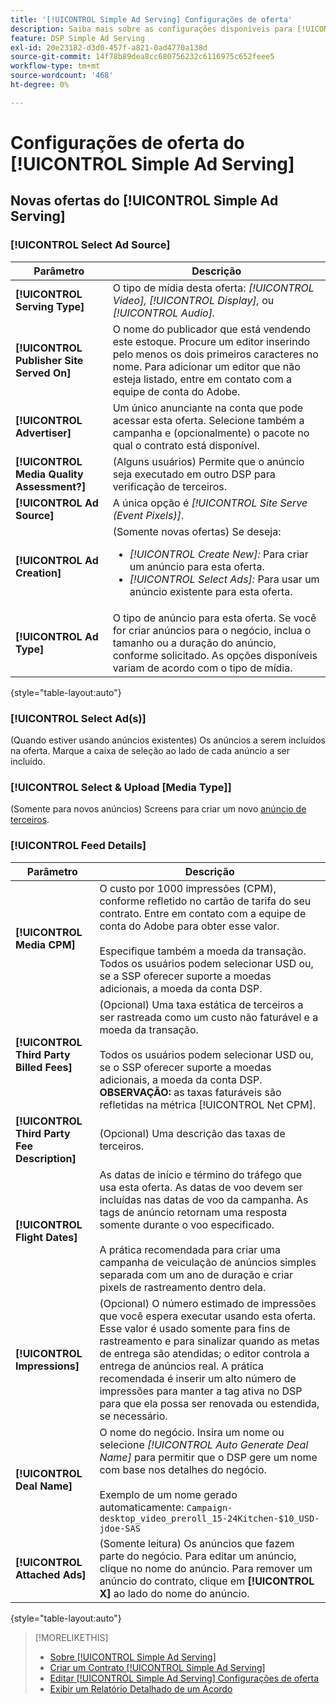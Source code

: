 ```yaml
---
title: '[!UICONTROL Simple Ad Serving] Configurações de oferta'
description: Saiba mais sobre as configurações disponíveis para [!UICONTROL Simple Ad Serving] ofertas.
feature: DSP Simple Ad Serving
exl-id: 20e23182-d3d0-457f-a821-0ad4770a138d
source-git-commit: 14f78b89dea8cc680756232c6116975c652feee5
workflow-type: tm+mt
source-wordcount: '468'
ht-degree: 0%

---
```


# Configurações de oferta do [!UICONTROL Simple Ad Serving]

## Novas ofertas do [!UICONTROL Simple Ad Serving]

### [!UICONTROL Select Ad Source]

| Parâmetro | Descrição |
|-----------|-------------|
| **[!UICONTROL Serving Type]** | O tipo de mídia desta oferta: *[!UICONTROL Video],* *[!UICONTROL Display],* ou *[!UICONTROL Audio].* |
| **[!UICONTROL Publisher Site Served On]** | O nome do publicador que está vendendo este estoque. Procure um editor inserindo pelo menos os dois primeiros caracteres no nome. Para adicionar um editor que não esteja listado, entre em contato com a equipe de conta do Adobe. |
| **[!UICONTROL Advertiser]** | Um único anunciante na conta que pode acessar esta oferta. Selecione também a campanha e (opcionalmente) o pacote no qual o contrato está disponível. |
| **[!UICONTROL Media Quality Assessment?]** | (Alguns usuários) Permite que o anúncio seja executado em outro DSP para verificação de terceiros. <!-- Who can select this? It's disabled for me. Need to see if there are additional fields when this is enabled. --> |
| **[!UICONTROL Ad Source]** | A única opção é *[!UICONTROL Site Serve (Event Pixels)]*. |
| **[!UICONTROL Ad Creation]** | (Somente novas ofertas) Se deseja:<ul><li>*[!UICONTROL Create New]:* Para criar um anúncio para esta oferta.</li><li>*[!UICONTROL Select Ads]:* Para usar um anúncio existente para esta oferta.</li></ul> |
| **[!UICONTROL Ad Type]** | O tipo de anúncio para esta oferta. Se você for criar anúncios para o negócio, inclua o tamanho ou a duração do anúncio, conforme solicitado. As opções disponíveis variam de acordo com o tipo de mídia. |

{style="table-layout:auto"}

### [!UICONTROL Select Ad(s)]

(Quando estiver usando anúncios existentes) Os anúncios a serem incluídos na oferta. Marque a caixa de seleção ao lado de cada anúncio a ser incluído.

### [!UICONTROL Select & Upload [Media Type]]

(Somente para novos anúncios) Screens para criar um novo [anúncio de terceiros](/help/dsp/campaign-management/ads/ad-create-multiple.md).

### [!UICONTROL Feed Details]

| Parâmetro | Descrição |
|-----------|-------------|
| **[!UICONTROL Media CPM]** | O custo por 1000 impressões (CPM), conforme refletido no cartão de tarifa do seu contrato. Entre em contato com a equipe de conta do Adobe para obter esse valor. <br><br>Especifique também a moeda da transação. Todos os usuários podem selecionar USD ou, se a SSP oferecer suporte a moedas adicionais, a moeda da conta DSP. |
| **[!UICONTROL Third Party Billed Fees]** | (Opcional) Uma taxa estática de terceiros a ser rastreada como um custo não faturável e a moeda da transação.<br><br>Todos os usuários podem selecionar USD ou, se o SSP oferecer suporte a moedas adicionais, a moeda da conta DSP. **OBSERVAÇÃO:** as taxas faturáveis são refletidas na métrica [!UICONTROL Net CPM]. |
| **[!UICONTROL Third Party Fee Description]** | (Opcional) Uma descrição das taxas de terceiros. |
| **[!UICONTROL Flight Dates]** | As datas de início e término do tráfego que usa esta oferta. As datas de voo devem ser incluídas nas datas de voo da campanha. As tags de anúncio retornam uma resposta somente durante o voo especificado.<br><br> A prática recomendada para criar uma campanha de veiculação de anúncios simples separada com um ano de duração e criar pixels de rastreamento dentro dela. |
| **[!UICONTROL Impressions]** | (Opcional) O número estimado de impressões que você espera executar usando esta oferta. Esse valor é usado somente para fins de rastreamento e para sinalizar quando as metas de entrega são atendidas; o editor controla a entrega de anúncios real. A prática recomendada é inserir um alto número de impressões para manter a tag ativa no DSP para que ela possa ser renovada ou estendida, se necessário. |
| **[!UICONTROL Deal Name]** | O nome do negócio. Insira um nome ou selecione *[!UICONTROL Auto Generate Deal Name]* para permitir que o DSP gere um nome com base nos detalhes do negócio.<br><br>Exemplo de um nome gerado automaticamente: `Campaign-desktop_video_preroll_15-24Kitchen-$10_USD-jdoe-SAS` |
| **[!UICONTROL Attached Ads]** | (Somente leitura) Os anúncios que fazem parte do negócio. Para editar um anúncio, clique no nome do anúncio. Para remover um anúncio do contrato, clique em **[!UICONTROL X]** ao lado do nome do anúncio. |

{style="table-layout:auto"}

<!-- 
## Existing Simple Ad Serving Deals

Changes aren't applied retroactively.
-->

<!-- completely different settings layout, so need a separate section for them -->

<!-- From Abhinav: Editable fields are Name, Start & End date, Impressions & CPM. Changes are not applied retroactively.

But I see:

| Parameter | Description |
|-----------|-------------|

| **[!UICONTROL Are you using Deal ID?] | (Read-only) Whether the deal was set up as a [!UICONTROL Deal ID] (*[!DNL Yes]*)  or a [!UICONTROL Simple Ad Serving] deal (*[!DNL No]*). |
| **[!UICONTROL Inventory Type] | (Read-only) The inventory type for the deal. |
| **[!UICONTROL Feed Name] | The name of the [!UICONTROL Simple Ad Serving] deal. |
| **[!UICONTROL Publisher Ad Server] | (Read-only)  |
| **[!UICONTROL Publisher maximum ad length] | The maximum length of the ad, per the publisher. |
| **[!UICONTROL Publisher minimum ad length] | The minimum length of the ad, per the publisher. |
| **[!UICONTROL Fill Type] | (Read-only)  |
| **[!UICONTROL Contracted CPM] | This field is required if billing through TubeMogul, but enter your CPM in this field to track your actual spend. |
| **[!UICONTROL 3rd party technology CPM] | (Optional)  |
| **[!UICONTROL Planned Flight Dates] | The beginning and end dates for the deal flight. These dates don't control ad delivery but are used to track delivery pacing. **THIS IS CONTRARY TO WHAT THE NEW DEAL SETTINGS ABOVE, FROM ABHINAV, SAY**> |
| **[!UICONTROL Target Impressions] | (Optional) The estimated number of impressions you expect to run using this deal. This value is used for tracking purposes only and to flag when delivery goals are met; the publisher controls actual ad delivery. The best practice is to enter a high number of impressions to keep the tag active within DSP so it can be renewed or extended if needed. |
 -->

>[!MORELIKETHIS]
>
>* [Sobre [!UICONTROL Simple Ad Serving]](simple-deal-about.md)
>* [Criar um Contrato [!UICONTROL Simple Ad Serving]](simple-deal-create.md)
>* [Editar [!UICONTROL Simple Ad Serving] Configurações de oferta](simple-deal-edit.md)
>* [Exibir um Relatório Detalhado de um Acordo](/help/dsp/inventory/deal-view-report.md)

<!-- add back when reimplemented:
>* [View Event-Tracking Pixels for a [!UICONTROL Simple Ad Serving] Deal](simple-deal-show-pixels.md)
-->
